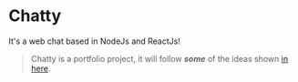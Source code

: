 # Chatty

It's a web chat based in NodeJs and ReactJs!


> Chatty is a portfolio project, it will follow ***some*** of the ideas shown [in here](https://github.com/florinpop17/app-ideas/blob/master/Projects/3-Advanced/Chat-App.md).
